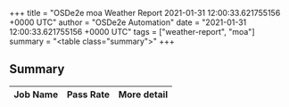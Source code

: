 +++
title = "OSDe2e moa Weather Report 2021-01-31 12:00:33.621755156 +0000 UTC"
author = "OSDe2e Automation"
date = "2021-01-31 12:00:33.621755156 +0000 UTC"
tags = ["weather-report", "moa"]
summary = "<table class=\"summary\"></table>"
+++
## Summary

| Job Name | Pass Rate | More detail |
|----------|-----------|-------------|



